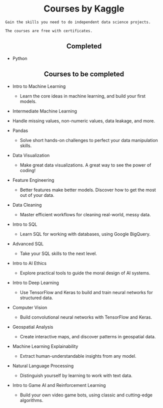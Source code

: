 # <div align='center'>Courses by Kaggle</div>

```
Gain the skills you need to do independent data science projects.

The courses are free with certificates.
```

## <div align='center'>Completed</div>
* Python

## <div align='center'>Courses to be completed</div>
* Intro to Machine Learning
  * Learn the core ideas in machine learning, and build your first models.
  
* Intermediate Machine Learning
 * Handle missing values, non-numeric values, data leakage, and more.
 
* Pandas
  * Solve short hands-on challenges to perfect your data manipulation skills.
  
* Data Visualization
  * Make great data visualizations. A great way to see the power of coding!

* Feature Engineering
  * Better features make better models. Discover how to get the most out of your data.

* Data Cleaning
  * Master efficient workflows for cleaning real-world, messy data.

* Intro to SQL
  * Learn SQL for working with databases, using Google BigQuery.

* Advanced SQL
  * Take your SQL skills to the next level.

* Intro to AI Ethics
  * Explore practical tools to guide the moral design of AI systems.

* Intro to Deep Learning
    * Use TensorFlow and Keras to build and train neural networks for structured data.

* Computer Vision
  * Build convolutional neural networks with TensorFlow and Keras.

* Geospatial Analysis
  * Create interactive maps, and discover patterns in geospatial data.

* Machine Learning Explainability
  * Extract human-understandable insights from any model.

* Natural Language Processing
  * Distinguish yourself by learning to work with text data.

* Intro to Game AI and Reinforcement Learning
  * Build your own video game bots, using classic and cutting-edge algorithms.
